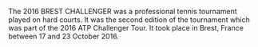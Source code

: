 The 2016 BREST CHALLENGER was a professional tennis tournament played on hard courts. It was the second edition of the tournament which was part of the 2016 ATP Challenger Tour. It took place in Brest, France between 17 and 23 October 2016.
